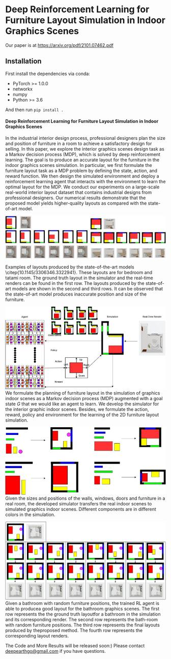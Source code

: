 # Deep Reinforcement Learning for Furniture Layout Simulation in Indoor Graphics Scenes

Our paper is at https://arxiv.org/pdf/2101.07462.pdf

## Installation
First install the dependencies via conda:
 * PyTorch >= 1.0.0
 * networkx
 * numpy
 * Python >= 3.6

And then run `pip install .`

#### Deep Reinforcement Learning for Furniture Layout Simulation in Indoor Graphics Scenes

In the industrial interior design process, professional designers plan the size and position of furniture in a room to achieve a satisfactory design for selling. In this paper, we explore the interior graphics scenes design task as a Markov decision process (MDP), which is solved by deep reinforcement learning. The goal is to produce an accurate layout for the furniture in the indoor graphics scenes simulation. In particular, we first formulate the furniture layout task as a MDP problem by defining the state, action, and reward function. We then design the simulated environment and deploy a reinforcement learning agent that interacts with the environment to learn the optimal layout for the MDP. We conduct our experiments on a large-scale real-world interior layout dataset that contains industrial designs from professional designers. Our numerical results demonstrate that the proposed model yields higher-quality layouts as compared with the state-of-art model. 

![Size & Position](fig1.jpg)

Examples of layouts produced by the state-of-the-art models \citep{10.1145/3306346.3322941}. These layouts are for bedroom and tatami room. The ground truth layout in the simulator and the real-time renders can be found in the  first row. The layouts produced by the state-of-art models are shown in the second and third rows. It can be observed that the state-of-art model produces inaccurate position and size of the furniture.

![MDP Formulation](fig2.jpg)
We formulate the planning of furniture layout in the simulation of graphics indoor scenes as a Markov decision process (MDP) augmented with a goal state $G$ that we would like an agent to learn. We develop the simulator for the interior graphic indoor scenes. Besides, we formulate the action, reward, policy and environment for the learning of the 2D furniture layout simulation.

![Simulation Environment](fig3.jpg)
Given the sizes and positions of the walls, windows, doors and furniture in a real room, the developed simulator transfers the real indoor scenes to simulated graphics indoor scenes. Different components are in different colors in the simulation.

![Results](fig4.jpg)
Given a bathroom with random furniture positions, the trained RL agent is able to producea good layout for the bathroom graphics scenes. The first row represents the the ground truth layoutfor a bathroom in the simulation and its corresponding render. The second row represents the bath-room with random furniture positions.  The third row represents the final layouts produced by theproposed method. The fourth row represents the corresponding layout renders.

The Code and More Results will be released soon:)
Please contact deepearthgo@gmail.com if you have questions.


